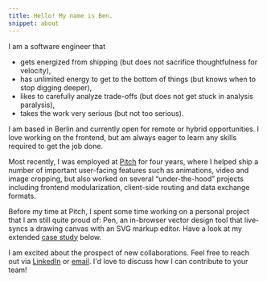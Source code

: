 ```yaml
---
title: Hello! My name is Ben.
snippet: about
---
```


I am a software engineer that
- gets energized from shipping (but does not sacrifice thoughtfulness for velocity),
- has unlimited energy to get to the bottom of things (but knows when to stop digging deeper),
- likes to carefully analyze trade-offs (but does not get stuck in analysis paralysis),
- takes the work very serious (but not too serious).

I am based in Berlin and currently open for remote or hybrid opportunities. I love working on the frontend, but am always eager to learn any skills required to get the job done.

Most recently, I was employed at [Pitch][1] for four years, where I helped ship a number of important user-facing features such as animations, video and image cropping, but also worked on several “under-the-hood” projects including frontend modularization, client-side routing and data exchange formats.

Before my time at Pitch, I spent some time working on a personal project that I am still quite proud of: Pen, an in-browser vector design tool that live-syncs a drawing canvas with an SVG markup editor. Have a look at my extended [case study][2] below.

I am excited about the prospect of new collaborations. Feel free to reach out via [LinkedIn][3] or [email][4]. I'd love to discuss how I can contribute to your team!

[1]:  https://pitch.com
[2]:	/2019/10/01/pen/
[3]:	https://www.linkedin.com/in/benrodenhaeuser/
[4]:	mailto:ben@rodenhaeuser.de
